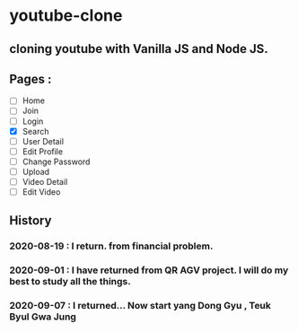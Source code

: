 # youtube-clone

## cloning youtube with Vanilla JS and Node JS.

## Pages :

- [ ] Home
- [ ] Join
- [ ] Login
- [x] Search
- [ ] User Detail
- [ ] Edit Profile
- [ ] Change Password
- [ ] Upload
- [ ] Video Detail
- [ ] Edit Video

## History

### 2020-08-19 : I return. from financial problem.

### 2020-09-01 : I have returned from QR AGV project. I will do my best to study all the things.

### 2020-09-07 : I returned... Now start yang Dong Gyu , Teuk Byul Gwa Jung
